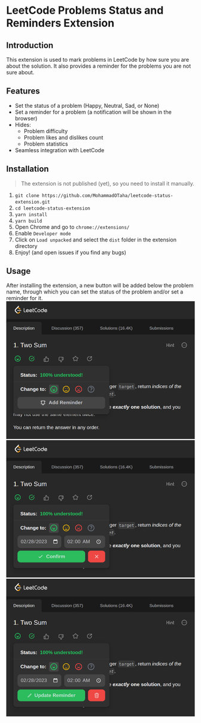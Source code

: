 # LeetCode Problems Status and Reminders Extension

## Introduction
This extension is used to mark problems in LeetCode by how sure you are about the solution. 
It also provides a reminder for the problems you are not sure about.

## Features
- Set the status of a problem (Happy, Neutral, Sad, or None)
- Set a reminder for a problem (a notification will be shown in the browser)
- Hides:
  - Problem difficulty
  - Problem likes and dislikes count
  - Problem statistics
- Seamless integration with LeetCode

## Installation
> The extension is not published (yet), so you need to install it manually.
1. `git clone https://github.com/MohammadOTaha/leetcode-status-extension.git`
2. `cd leetcode-status-extension`
3. `yarn install`
4. `yarn build`
5. Open Chrome and go to `chrome://extensions/`
6. Enable `Developer mode`
7. Click on `Load unpacked` and select the `dist` folder in the extension directory
8. Enjoy! (and open issues if you find any bugs)

## Usage
After installing the extension, a new button will be added below the problem name,
through which you can set the status of the problem and/or set a reminder for it.
![Set Status](./docs/set_status.png)
![Set Reminder](./docs/add_reminder.png)
![Update Reminder](./docs/update_reminder.png)